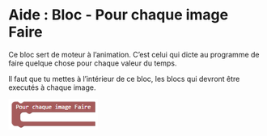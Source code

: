 # Aide : Bloc - Pour chaque image Faire

Ce bloc sert de moteur à l’animation. C’est celui qui dicte au programme de faire quelque chose pour chaque valeur du temps.

Il faut que tu mettes à l’intérieur de ce bloc, les blocs qui devront être executés à chaque image.

![Bloc pour chaque image][pour_image]

[pour_image]: img/pour_image.png